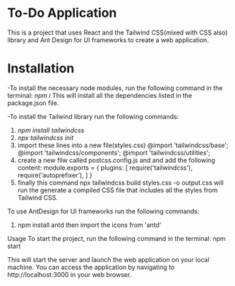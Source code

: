# To-Do Application

This is a project that uses React and the Tailwind CSS(mixed with CSS also) library and Ant Design for UI frameworks to create a web application.

<h1>Installation</h1>

-To install the necessary node modules, run the following command in the terminal:
<i>npm i</i>
This will install all the dependencies listed in the package.json file.

-To install the Tailwind library run the following commands: 
1) <i>npm install tailwindcss</i>
2) <i>npx tailwindcss init</i>
3) import these lines into a new file(styles.css)
@import 'tailwindcss/base';
@import 'tailwindcss/components';
@import 'tailwindcss/utilities';
4) create a new filw called postcss.config.js and and add the following content:
module.exports = {
  plugins: [
    require('tailwindcss'),
    require('autoprefixer'),
  ]
}
5) finally this command npx tailwindcss build styles.css -o output.css will run the generate a compiled CSS file that includes all the styles from Tailwind CSS.

To use AntDesign for UI frameworks run the following commands:
1) npm install antd
then import the icons from 'antd'


Usage
To start the project, run the following command in the terminal:
npm start 

This will start the server and launch the web application on your local machine. You can access the application by navigating to http://localhost:3000 in your web browser.




